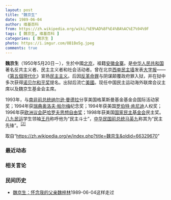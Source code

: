 ```yaml
---
layout: post
title: "魏京生"
date: 1989-06-04
author: 维基百科
from: https://zh.wikipedia.org/wiki/%E9%AD%8F%E4%BA%AC%E7%94%9F
tags: [ 魏京生, 维基百科 ]
categories: [ 魏京生 ]
photo: https://i.imgur.com/OB1Bo5g.jpeg
comments: true
---
```

<div class="mw-parser-output">
<p><b>魏京生</b>（1950年5月20日<span class="useeditintro" title="Template:BLP editintro">－</span>），生於中國<a href="/wiki/%E5%8C%97%E4%BA%AC" class="mw-redirect" title="北京">北京</a>，祖籍<a href="/wiki/%E5%AE%89%E5%BE%BD" class="mw-redirect" title="安徽">安徽</a><a href="/wiki/%E9%87%91%E5%AF%A8" class="mw-redirect" title="金寨">金寨</a>。是<a href="/wiki/%E4%B8%AD%E5%8D%8E%E4%BA%BA%E6%B0%91%E5%85%B1%E5%92%8C%E5%9B%BD" title="中华人民共和国">中华人民共和国</a>著名反共主义者、民主主义者和社会活动者。曾在北京<a href="/wiki/%E8%A5%BF%E5%8D%95%E6%B0%91%E4%B8%BB%E5%A2%99" title="西单民主墙">西单民主墙</a>发表<a href="/wiki/%E5%A4%A7%E5%AD%97%E6%8A%A5" title="大字报">大字报</a>——《<a href="/wiki/%E7%AC%AC%E4%BA%94%E5%80%8B%E7%8F%BE%E4%BB%A3%E5%8C%96_(%E9%AD%8F%E4%BA%AC%E7%94%9F)" title="第五個現代化 (魏京生)">第五個現代化</a>》宣扬<a href="/wiki/%E6%B0%91%E4%B8%BB%E4%B8%BB%E7%BE%A9" class="mw-redirect" title="民主主義">民主主义</a>。后因<a href="/wiki/%E5%8F%8D%E9%9D%A9%E5%91%BD%E7%BD%AA" title="反革命罪">反革命罪</a>与阴谋颠覆政府罪入狱，并在狱中多次获得<a href="/wiki/%E8%AF%BA%E8%B4%9D%E5%B0%94%E5%92%8C%E5%B9%B3%E5%A5%96" title="诺贝尔和平奖">诺贝尔和平奖</a>提名。出狱后流亡<a href="/wiki/%E7%BE%8E%E5%9C%8B" class="mw-redirect" title="美國">美國</a>。现任中国民主运动海外联席会议主席以及魏京生基金会主席。
</p><p>1993年，与<a href="/wiki/%E5%8D%97%E9%9D%9E%E6%80%BB%E7%BB%9F" title="南非总统">南非前总统</a><a href="/wiki/%E7%BA%B3%E5%B0%94%E9%80%8A%C2%B7%E6%9B%BC%E5%BE%B7%E6%8B%89" title="纳尔逊·曼德拉">纳尔逊·曼德拉</a>分享美国格莱斯曼基金基金会国际活动家奖；1994年获<a href="/wiki/%E7%91%9E%E5%85%B8" title="瑞典">瑞典</a><a href="/wiki/%E5%A5%A5%E6%B4%9B%E5%A4%AB%C2%B7%E5%B8%95%E5%B0%94%E6%A2%85" title="奥洛夫·帕尔梅">奥洛夫·帕尔梅</a>纪念奖；1994年获美国<a href="/wiki/%E7%BD%97%E4%BC%AF%E7%89%B9%C2%B7%E8%82%AF%E5%B0%BC%E8%BF%AA" class="mw-redirect" title="罗伯特·肯尼迪">罗伯特·肯尼迪</a>人权奖；1996年获<a href="/wiki/%E6%AC%A7%E6%B4%B2%E8%AE%AE%E4%BC%9A" title="欧洲议会">欧洲议会</a><a href="/wiki/%E8%96%A9%E5%93%88%E7%BE%85%E5%A4%AB%E6%80%9D%E6%83%B3%E8%87%AA%E7%94%B1%E7%8D%8E" class="mw-redirect" title="薩哈羅夫思想自由獎">萨哈罗夫思想自由奖</a>；1998年获美国<a href="/wiki/%E5%9C%8B%E5%AE%B6%E6%B0%91%E4%B8%BB%E5%9F%BA%E9%87%91%E6%9C%83" class="mw-redirect" title="國家民主基金會">国家民主基金会</a>民主奖。<a href="/wiki/%E5%85%AB%E4%B9%9D%E6%B0%91%E9%81%8B" class="mw-redirect" title="八九民運">八九民运</a>学生领袖<a href="/wiki/%E7%8E%8B%E4%B8%B9" title="王丹">王丹</a>称呼他为“民主斗士”，<a href="/wiki/%E4%B8%AD%E5%8D%8E%E6%B0%91%E5%9B%BD%E6%80%BB%E7%BB%9F" class="mw-redirect" title="中华民国总统">中华民国前总统</a><a href="/wiki/%E9%A9%AC%E8%8B%B1%E4%B9%9D" class="mw-redirect" title="马英九">马英九</a>称其为“民主先锋”。<sup id="cite_ref-3" class="reference"><a href="#cite_note-3">[2]</a></sup>
</p>
</div><noscript><img src="//zh.wikipedia.org/wiki/Special:CentralAutoLogin/start?type=1x1" alt="" title="" width="1" height="1" style="border: none; position: absolute;"></noscript>
<div class="printfooter">取自“<a dir="ltr" href="https://zh.wikipedia.org/w/index.php?title=魏京生&amp;oldid=66329670">https://zh.wikipedia.org/w/index.php?title=魏京生&amp;oldid=66329670</a>”</div><div id="recent-news"><h3>最近动态</h3><ul></ul></div><div id="open-opinion"><h3>相关言论</h3><ul></ul></div><div id="mjls-record"><h3>民间历史</h3><ul><li><a href="https://nodebe4.github.io/mjlsh/1989-06-04/%E9%AD%8F%E4%BA%AC%E7%94%9F-%E6%80%80%E5%BF%B5%E6%88%91%E7%9A%84%E7%88%B6%E4%BA%B2%E9%AD%8F%E6%A2%93%E6%9E%97/" title="魏京生">魏京生：怀念我的父亲魏梓林</a><time>1989-06-04</time><a class="tag">这样走过</a></li>
</ul></div>